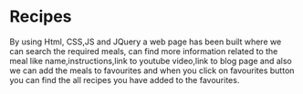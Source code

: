 # Recipes
By using Html, CSS,JS and JQuery a web page has been built where we can search the required meals, can find more information related to the meal like name,instructions,link to youtube video,link to blog page and also we can add the meals to favourites and when you click on favourites button you can find the all recipes you have added to the favourites.
